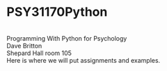 # PSY31170Python
<br>Programming With Python for Psychology
<br>Dave Britton
<br>Shepard Hall room 105 
<br>Here is where we will put assignments and examples.
